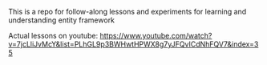 This is a repo for follow-along lessons and experiments for learning and understanding entity framework

Actual lessons on youtube:
https://www.youtube.com/watch?v=7jcLliJvMcY&list=PLhGL9p3BWHwtHPWX8g7yJFQvICdNhFQV7&index=35